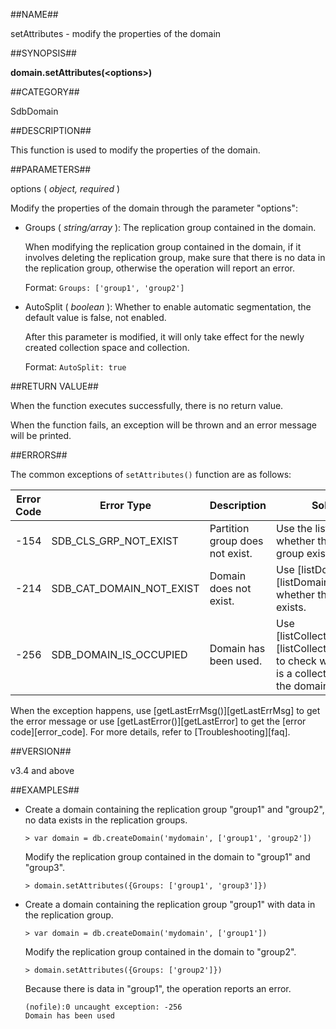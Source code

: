 ##NAME##

setAttributes - modify the properties of the domain

##SYNOPSIS##

**domain.setAttributes(\<options\>)**

##CATEGORY##

SdbDomain

##DESCRIPTION##

This function is used to modify the properties of the domain.

##PARAMETERS##

options ( *object, required* )

Modify the properties of the domain through the parameter "options":

-  Groups ( *string/array* ): The replication group contained in the domain.

    When modifying the replication group contained in the domain, if it involves deleting the replication group, make sure that there is no data in the replication group, otherwise the operation will report an error.

    Format: `Groups: ['group1', 'group2']`

-  AutoSplit ( *boolean* ): Whether to enable automatic segmentation, the default value is false, not enabled.

    After this parameter is modified, it will only take effect for the newly created collection space and collection.

    Format: `AutoSplit: true`


##RETURN VALUE##

When the function executes successfully, there is no return value.

When the function fails, an exception will be thrown and an error message will be printed.

##ERRORS##

The common exceptions of `setAttributes()` function are as follows:

| Error Code | Error Type | Description | Solution |
| ------ | --- | ------------ | ----------- |
| -154   | SDB_CLS_GRP_NOT_EXIST|Partition group does not exist. | Use the list to check whether the partition group exists. |
| -214   | SDB_CAT_DOMAIN_NOT_EXIST| Domain does not exist.     | Use [listDomains()][listDomains] to check whether the domain exists. |
| -256   | SDB_DOMAIN_IS_OCCUPIED |Domain has been used.   | Use [listCollectionSpaces()][listCollectionSpaces] to check whether there is a collection space in the domain. |

When the exception happens, use [getLastErrMsg()][getLastErrMsg] to get the error message or use [getLastError()][getLastError] to get the [error code][error_code]. For more details, refer to [Troubleshooting][faq].

##VERSION##

v3.4 and above

##EXAMPLES##

- Create a domain containing the replication group "group1" and "group2", no data exists in the replication groups.

    ```lang-javascript
    > var domain = db.createDomain('mydomain', ['group1', 'group2'])
    ```

    Modify the replication group contained in the domain to "group1" and "group3".

    ```lang-javascript
    > domain.setAttributes({Groups: ['group1', 'group3']})
    ```

- Create a domain containing the replication group "group1" with data in the replication group.

    ```lang-javascript
    > var domain = db.createDomain('mydomain', ['group1'])
    ```

    Modify the replication group contained in the domain to "group2".
 
    ```lang-javascript
    > domain.setAttributes({Groups: ['group2']})
    ```

    Because there is data in "group1", the operation reports an error.
   
    ```lang-javascript
    (nofile):0 uncaught exception: -256
    Domain has been used
    ```

[^_^]:
     Links
[getLastErrMsg]:manual/Manual/Sequoiadb_Command/Global/getLastErrMsg.md
[getLastError]:manual/Manual/Sequoiadb_Command/Global/getLastError.md
[faq]:manual/FAQ/faq_sdb.md
[error_code]:manual/Manual/Sequoiadb_error_code.md
[listDomains]:manual/Manual/Sequoiadb_Command/Sdb/listDomains.md
[listCollectionSpaces]:manual/Manual/Sequoiadb_Command/SdbDomain/listCollectionSpaces.md
[split]:manual/Manual/Sequoiadb_Command/SdbCollection/split.md